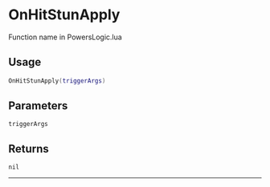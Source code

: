 # OnHitStunApply
Function name in PowersLogic.lua
## Usage
```lua
OnHitStunApply(triggerArgs)
```
## Parameters
`triggerArgs`
## Returns
`nil`

---